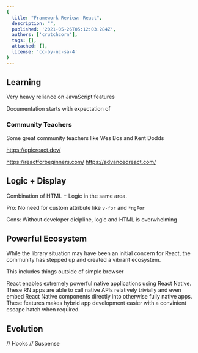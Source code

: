 ```yaml
---
{
  title: "Framework Review: React",
  description: "",
  published: '2021-05-26T05:12:03.284Z',
  authors: ['crutchcorn'],
  tags: [],
  attached: [],
  license: 'cc-by-nc-sa-4'
}
---
```


## Learning

Very heavy reliance on JavaScript features

Documentation starts with expectation of 

### Community Teachers

Some great community teachers like Wes Bos and Kent Dodds

https://epicreact.dev/

https://reactforbeginners.com/
https://advancedreact.com/



## Logic + Display

Combination of HTML + Logic in the same area.

Pro: No need for custom attribute like `v-for` and `*ngFor`

Cons: Without developer dicipline, logic and HTML is overwhelming

## Powerful Ecosystem

While the library situation may have been an initial concern for React, the community has stepped up and created a vibrant ecosystem.

This includes things outside of simple browser

React enables extremely powerful native applications using React Native. These RN apps are able to call native APIs relatively trivially and even embed React Native components directly into otherwise fully native apps. These features makes hybrid app development easier with a convinient escape hatch when required.

## Evolution

// Hooks
// Suspense
